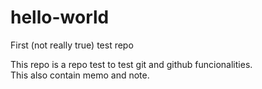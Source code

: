 # hello-world
First (not really true) test repo

This repo is a repo test to test git and github funcionalities.   
This also contain memo and note.
